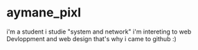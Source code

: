 # aymane_pixl
i'm a student i studie "system and network" i'm intereting to web Devloppment and web design that's why i came to github :)
